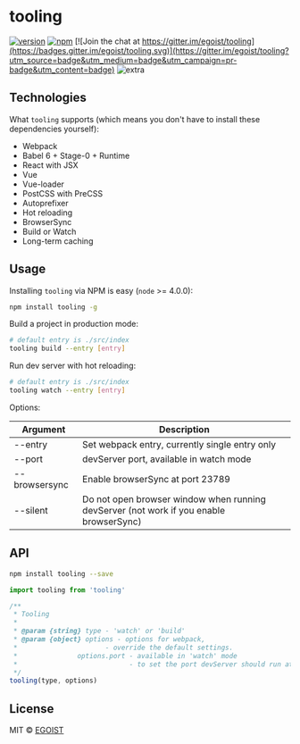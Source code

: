 # tooling 

[![version](https://img.shields.io/npm/v/tooling.svg)](https://www.npmjs.com/package/tooling)
[![npm](https://img.shields.io/npm/dm/tooling.svg)](https://www.npmjs.com/package/tooling)
[![Join the chat at https://gitter.im/egoist/tooling](https://badges.gitter.im/egoist/tooling.svg)](https://gitter.im/egoist/tooling?utm_source=badge&utm_medium=badge&utm_campaign=pr-badge&utm_content=badge)
![extra](https://img.shields.io/badge/actively%20maintained-yes-ff69b4.svg)

## Technologies

What `tooling` supports (which means you don't have to install these dependencies yourself):

- Webpack
- Babel 6 + Stage-0 + Runtime
- React with JSX
- Vue
- Vue-loader
- PostCSS with PreCSS
- Autoprefixer
- Hot reloading
- BrowserSync
- Build or Watch
- Long-term caching

## Usage

Installing `tooling` via NPM is easy (`node` >= 4.0.0):

```bash
npm install tooling -g
```

Build a project in production mode:

```bash
# default entry is ./src/index
tooling build --entry [entry]
```

Run dev server with hot reloading:

```bash
# default entry is ./src/index
tooling watch --entry [entry]
```

Options:

|Argument|Description|
|---|---|
|--entry|Set webpack entry, currently single entry only|
|--port|devServer port, available in watch mode|
|--browsersync|Enable browserSync at port 23789|
|--silent|Do not open browser window when running devServer (not work if you enable browserSync)|

## API

```bash
npm install tooling --save
```

```javascript
import tooling from 'tooling'

/**
 * Tooling
 *
 * @param {string} type - 'watch' or 'build'
 * @param {object} options - options for webpack, 
 * 					    - override the default settings.
 *				 options.port - available in 'watch' mode
 *							  - to set the port devServer should run at
 */
tooling(type, options)
```

## License

MIT © [EGOIST](https://github.com/egoist)
